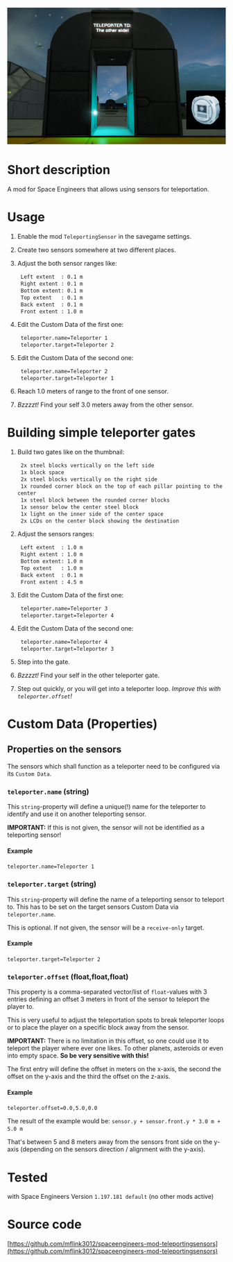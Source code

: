![Thumbnail](thumb.png)

# Short description
A mod for Space Engineers that allows using sensors for teleportation.

# Usage

1. Enable the mod `TeleportingSensor` in the savegame settings.
1. Create two sensors somewhere at two different places.
1. Adjust the both sensor ranges like:

        Left extent  : 0.1 m
        Right extent : 0.1 m
        Bottom extent: 0.1 m
        Top extent   : 0.1 m
        Back extent  : 0.1 m
        Front extent : 1.0 m

1. Edit the Custom Data of the first one:

        teleporter.name=Teleporter 1
        teleporter.target=Teleporter 2

1. Edit the Custom Data of the second one:

        teleporter.name=Teleporter 2
        teleporter.target=Teleporter 1

1. Reach 1.0 meters of range to the front of one sensor.
1. *Bzzzzt!* Find your self 3.0 meters away from the other sensor.

# Building simple teleporter gates

1. Build two gates like on the thumbnail:

        2x steel blocks vertically on the left side
        1x block space
        2x steel blocks vertically on the right side
        1x rounded corner block on the top of each pillar pointing to the center
        1x steel block between the rounded corner blocks
        1x sensor below the center steel block
        1x light on the inner side of the center space
        2x LCDs on the center block showing the destination

1. Adjust the sensors ranges:

        Left extent  : 1.0 m
        Right extent : 1.0 m
        Bottom extent: 1.0 m
        Top extent   : 1.0 m
        Back extent  : 0.1 m
        Front extent : 4.5 m

1. Edit the Custom Data of the first one:

        teleporter.name=Teleporter 3
        teleporter.target=Teleporter 4

1. Edit the Custom Data of the second one:

        teleporter.name=Teleporter 4
        teleporter.target=Teleporter 3

1. Step into the gate.
1. *Bzzzzt!* Find your self in the other teleporter gate.
1. Step out quickly, or you will get into a teleporter loop. *Improve this with `teleporter.offset`!*

# Custom Data (Properties)

## Properties on the sensors

The sensors which shall function as a teleporter need to be configured via its `Custom Data`.

### `teleporter.name` (string)

This `string`-property will define a unique(!) name for the teleporter to identify and use it on another teleporting sensor.

**IMPORTANT:** If this is not given, the sensor will not be identified as a teleporting sensor!

#### Example

`teleporter.name=Teleporter 1`

### `teleporter.target` (string)

This `string`-property will define the name of a teleporting sensor to teleport to. This has to be set on the target sensors Custom Data via `teleporter.name`.

This is optional. If not given, the sensor will be a `receive-only` target.

#### Example

`teleporter.target=Teleporter 2`

### `teleporter.offset` (float,float,float)

This property is a comma-separated vector/list of `float`-values with 3 entries defining an offset 3 meters in front of the sensor to teleport the player to.

This is very useful to adjust the teleportation spots to break teleporter loops or to place the player on a specific block away from the sensor.

**IMPORTANT:** There is no limitation in this offset, so one could use it to teleport the player where ever one likes. To other planets, asteroids or even into empty space. **So be very sensitive with this!**

The first entry will define the offset in meters on the x-axis, the second the offset on the y-axis and the third the offset on the z-axis.

#### Example

`teleporter.offset=0.0,5.0,0.0`

The result of the example would be: `sensor.y + sensor.front.y * 3.0 m + 5.0 m`

That's between 5 and 8 meters away from the sensors front side on the y-axis (depending on the sensors direction / alignment with the y-axis).

# Tested

with Space Engineers Version `1.197.181 default` (no other mods active)

# Source code

[https://github.com/mflink3012/spaceengineers-mod-teleportingsensors](https://github.com/mflink3012/spaceengineers-mod-teleportingsensors)
